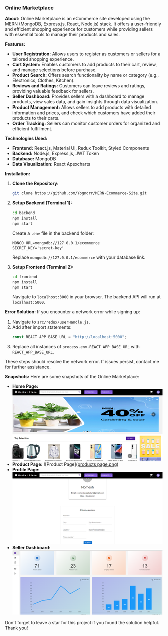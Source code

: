 ### Online Marketplace

**About:**
Online Marketplace is an eCommerce site developed using the MERN (MongoDB, Express.js, React, Node.js) stack. It offers a user-friendly and efficient shopping experience for customers while providing sellers with essential tools to manage their products and sales.

**Features:**
- **User Registration:** Allows users to register as customers or sellers for a tailored shopping experience.
- **Cart System:** Enables customers to add products to their cart, review, and manage selections before purchase.
- **Product Search:** Offers search functionality by name or category (e.g., Electronics, Clothes, Kitchen).
- **Reviews and Ratings:** Customers can leave reviews and ratings, providing valuable feedback for sellers.
- **Seller Dashboard:** Provides sellers with a dashboard to manage products, view sales data, and gain insights through data visualization.
- **Product Management:** Allows sellers to add products with detailed information and prices, and check which customers have added their products to their carts.
- **Order Tracking:** Sellers can monitor customer orders for organized and efficient fulfillment.

**Technologies Used:**
- **Frontend:** React.js, Material UI, Redux Toolkit, Styled Components
- **Backend:** Node.js, Express.js, JWT Token
- **Database:** MongoDB
- **Data Visualization:** React Apexcharts

**Installation:**

1. **Clone the Repository:**
   ```bash
   git clone https://github.com/Yogndrr/MERN-Ecommerce-Site.git
   ```
2. **Setup Backend (Terminal 1):**
   ```bash
   cd backend
   npm install
   npm start
   ```
   Create a `.env` file in the backend folder:
   ```env
   MONGO_URL=mongodb://127.0.0.1/ecommerce
   SECRET_KEY='secret-key'
   ```
   Replace `mongodb://127.0.0.1/ecommerce` with your database link.

3. **Setup Frontend (Terminal 2):**
   ```bash
   cd frontend
   npm install
   npm start
   ```
   Navigate to `localhost:3000` in your browser. The backend API will run at `localhost:5000`.

**Error Solution:**
If you encounter a network error while signing up:
1. Navigate to `src/redux/userHandle.js`.
2. Add after import statements:
   ```js
   const REACT_APP_BASE_URL = "http://localhost:5000";
   ```
3. Replace all instances of `process.env.REACT_APP_BASE_URL` with `REACT_APP_BASE_URL`.

These steps should resolve the network error. If issues persist, contact me for further assistance.

**Snapshots:**
Here are some snapshots of the Online Marketplace:
- **Home Page:** ![Home Page](homepage.png)
- **Product Page:** ![Product Page]([products page.png](productspage.png))
- **Profile Page:** ![Profile Page](profilepage.png)
- **Seller Dashboard:** ![Seller Dashboard](sellerdashboard.png)

Don't forget to leave a star for this project if you found the solution helpful. Thank you!
